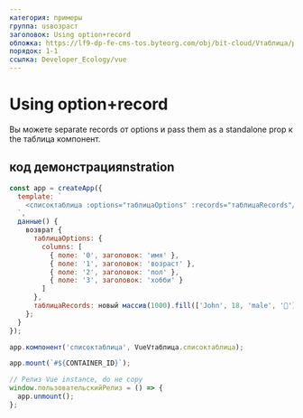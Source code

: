 ```yaml
---
категория: примеры
группа: usвозраст
заголовок: Using option+record
обложка: https://lf9-dp-fe-cms-tos.byteorg.com/obj/bit-cloud/Vтаблица/preview/vue-по умолчанию.png
порядок: 1-1
ссылка: Developer_Ecology/vue
---
```


# Using option+record

Вы можете separate records от options и pass them as a standalone prop к the таблица компонент.

## код демонстрацияnstration

```javascript liveдемонстрация template=vтаблица-vue
const app = createApp({
  template: `
    <списоктаблица :options="таблицаOptions" :records="таблицаRecords"/>
  `,
  данные() {
    возврат {
      таблицаOptions: {
        columns: [
          { поле: '0', заголовок: 'имя' },
          { поле: '1', заголовок: 'возраст' },
          { поле: '2', заголовок: 'пол' },
          { поле: '3', заголовок: 'хобби' }
        ]
      },
      таблицаRecords: новый массив(1000).fill(['John', 18, 'male', '🏀'])
    };
  }
});

app.компонент('списоктаблица', VueVтаблица.списоктаблица);

app.mount(`#${CONTAINER_ID}`);

// Релиз Vue instance, do не copy
window.пользовательскийРелиз = () => {
  app.unmount();
};
```
